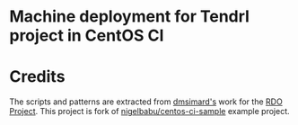 # Machine deployment for Tendrl project in CentOS CI

# Credits
The scripts and patterns are extracted from [dmsimard's][dmsimard] work for the
[RDO Project][rdo]. This project is fork of [nigelbabu/centos-ci-sample][nigelbabu] 
example project.

[rdo]: https://github.com/rdo-infra/ci-config
[dmsimard]: https://github.com/dmsimard
[nigelbabu]: https://github.com/nigelbabu/centos-ci-sample
